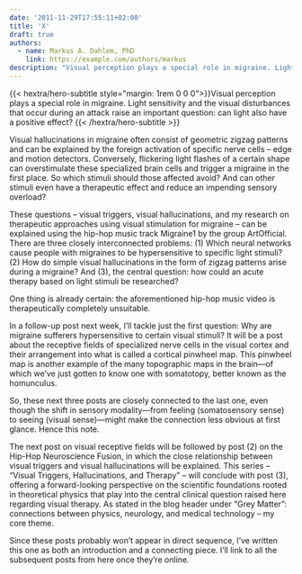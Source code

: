 ```yaml
---
date: '2011-11-29T17:55:11+02:00'
title: 'X'
draft: true
authors:
  - name: Markus A. Dahlem, PhD
    link: https://example.com/authors/markus
description: "Visual perception plays a special role in migraine. Light sensitivity and the visual disturbances that occur during an attack raise an important question: can light also have a positive effect?"
---
```


<div class="hx-mb-12">
{{< hextra/hero-subtitle style="margin: 1rem 0 0 0">}}Visual perception plays a special role in migraine. Light sensitivity and the visual disturbances that occur during an attack raise an important question: can light also have a positive effect?
    {{< /hextra/hero-subtitle >}}
</div>

Visual hallucinations in migraine often consist of geometric zigzag patterns and can be explained by the foreign activation of specific nerve cells – edge and motion detectors. Conversely, flickering light flashes of a certain shape can overstimulate these specialized brain cells and trigger a migraine in the first place. So which stimuli should those affected avoid? And can other stimuli even have a therapeutic effect and reduce an impending sensory overload?

These questions – visual triggers, visual hallucinations, and my research on therapeutic approaches using visual stimulation for migraine – can be explained using the hip-hop music track Migraine1 by the group ArtOfficial. There are three closely interconnected problems:
(1) Which neural networks cause people with migraines to be hypersensitive to specific light stimuli?
(2) How do simple visual hallucinations in the form of zigzag patterns arise during a migraine?
And (3), the central question: how could an acute therapy based on light stimuli be researched?

One thing is already certain: the aforementioned hip-hop music video is therapeutically completely unsuitable.

In a follow-up post next week, I’ll tackle just the first question: Why are migraine sufferers hypersensitive to certain visual stimuli? It will be a post about the receptive fields of specialized nerve cells in the visual cortex and their arrangement into what is called a cortical pinwheel map. This pinwheel map is another example of the many topographic maps in the brain—of which we’ve just gotten to know one with somatotopy, better known as the homunculus.

So, these next three posts are closely connected to the last one, even though the shift in sensory modality—from feeling (somatosensory sense) to seeing (visual sense)—might make the connection less obvious at first glance. Hence this note.

The next post on visual receptive fields will be followed by post (2) on the Hip-Hop Neuroscience Fusion, in which the close relationship between visual triggers and visual hallucinations will be explained. This series – “Visual Triggers, Hallucinations, and Therapy” – will conclude with post (3), offering a forward-looking perspective on the scientific foundations rooted in theoretical physics that play into the central clinical question raised here regarding visual therapy. As stated in the blog header under “Grey Matter”: connections between physics, neurology, and medical technology – my core theme.

Since these posts probably won’t appear in direct sequence, I’ve written this one as both an introduction and a connecting piece. I’ll link to all the subsequent posts from here once they’re online.
